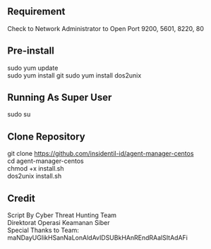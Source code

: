 ## Requirement
Check to Network Administrator to Open Port 9200, 5601, 8220, 80

## Pre-install
sudo yum update<br>
sudo yum install git
sudo yum install dos2unix

## Running As Super User
sudo su

## Clone Repository
git clone https://github.com/insidentil-id/agent-manager-centos<br>
cd agent-manager-centos<br>
chmod +x install.sh<br>
dos2unix install.sh

## Credit
Script By Cyber Threat Hunting Team<br>
Direktorat Operasi Keamanan Siber<br>
Special Thanks to Team: maNDayUGIikHSanNaLonAldAvIDSUBkHAnREndRAalSItAdAFi
